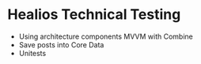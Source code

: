 # Healios Technical Testing
- Using architecture components MVVM with Combine
- Save posts into Core Data
- Unitests
